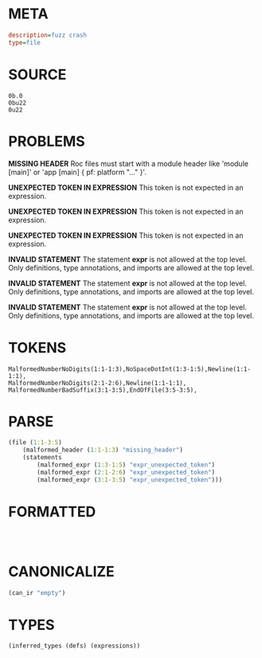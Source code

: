 # META
~~~ini
description=fuzz crash
type=file
~~~
# SOURCE
~~~roc
0b.0
0bu22
0u22
~~~
# PROBLEMS
**MISSING HEADER**
Roc files must start with a module header like 'module [main]' or 'app [main] { pf: platform "..." }'.

**UNEXPECTED TOKEN IN EXPRESSION**
This token is not expected in an expression.

**UNEXPECTED TOKEN IN EXPRESSION**
This token is not expected in an expression.

**UNEXPECTED TOKEN IN EXPRESSION**
This token is not expected in an expression.

**INVALID STATEMENT**
The statement **expr** is not allowed at the top level.
Only definitions, type annotations, and imports are allowed at the top level.

**INVALID STATEMENT**
The statement **expr** is not allowed at the top level.
Only definitions, type annotations, and imports are allowed at the top level.

**INVALID STATEMENT**
The statement **expr** is not allowed at the top level.
Only definitions, type annotations, and imports are allowed at the top level.

# TOKENS
~~~zig
MalformedNumberNoDigits(1:1-1:3),NoSpaceDotInt(1:3-1:5),Newline(1:1-1:1),
MalformedNumberNoDigits(2:1-2:6),Newline(1:1-1:1),
MalformedNumberBadSuffix(3:1-3:5),EndOfFile(3:5-3:5),
~~~
# PARSE
~~~clojure
(file (1:1-3:5)
	(malformed_header (1:1-1:3) "missing_header")
	(statements
		(malformed_expr (1:3-1:5) "expr_unexpected_token")
		(malformed_expr (2:1-2:6) "expr_unexpected_token")
		(malformed_expr (3:1-3:5) "expr_unexpected_token")))
~~~
# FORMATTED
~~~roc



~~~
# CANONICALIZE
~~~clojure
(can_ir "empty")
~~~
# TYPES
~~~clojure
(inferred_types (defs) (expressions))
~~~
